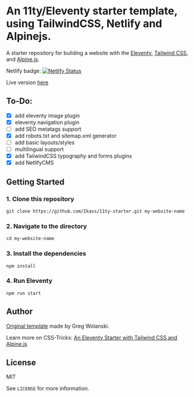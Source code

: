 # An 11ty/Eleventy starter template, using TailwindCSS, Netlify and Alpinejs.

A starter repository for building a website with the [Eleventy](https://www.11ty.dev), [Tailwind CSS](https://tailwindcss.com), and [Alpine.js](https://alpinejs.dev).

Netlify badge:
[![Netlify Status](https://api.netlify.com/api/v1/badges/cf8dca48-deea-4207-97f0-ae1db1bbd2b8/deploy-status)](https://app.netlify.com/sites/velvet-frodo/deploys)

Live version [here](https://velvet-frodo.netlify.app/)

## To-Do:

- [x] add eleventy image plugin
- [x] eleventy navigation plugin
- [ ] add SEO metatags support
- [x] add robots.txt and sitemap.xml generator
- [ ] add basic layouts/styles
- [ ] multilingual support
- [x] add TailwindCSS typography and forms plugins
- [x] add NetlifyCMS

## Getting Started

### 1. Clone this repository

```
git clone https://github.com/Ikass/11ty-starter.git my-website-name
```

### 2. Navigate to the directory

```
cd my-website-name
```

### 3. Install the dependencies

```
npm install
```

### 4. Run Eleventy

```
npm run start
```

## Author

[Original template](https://github.com/gregwolanski/eleventy-tailwindcss-alpinejs-starter) made by Greg Wolanski.

Learn more on CSS-Tricks: [An Eleventy Starter with Tailwind CSS and Alpine.js](https://css-tricks.com/eleventy-starter-with-tailwind-css-alpine-js/)

## License

MIT

See `LICENSE` for more information.
